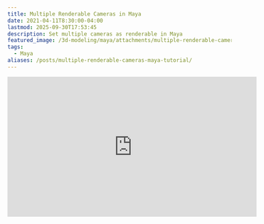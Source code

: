 ```yaml
---
title: Multiple Renderable Cameras in Maya
date: 2021-04-11T8:30:00-04:00
lastmod: 2025-09-30T17:53:45
description: Set multiple cameras as renderable in Maya
featured_image: /3d-modeling/maya/attachments/multiple-renderable-cameras-maya.jpg
tags:
  - Maya
aliases: /posts/multiple-renderable-cameras-maya-tutorial/
---
```


<div class="iframe-16-9-container">
<iframe class="youTubeIframe" width="560" height="315" src="https://www.youtube.com/embed/g0btNU7YPUo?rel=0" title="YouTube video player" frameborder="0" allow="accelerometer; autoplay; clipboard-write; encrypted-media; gyroscope; picture-in-picture; web-share" referrerpolicy="strict-origin-when-cross-origin" allowfullscreen></iframe>
</div>
